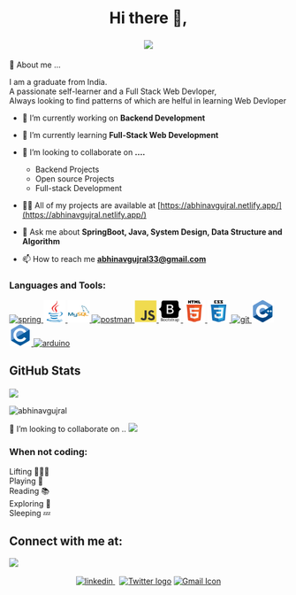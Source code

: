 <h1 align="center">Hi there 👋, </h1>
<h3 align="center"><img src="https://readme-typing-svg.herokuapp.com?font=Architects+Daughter&amp;color=FFFFFF&amp;size=35&amp;lines=Hey!+It's+Abhinav+Gujral!;Backend+Developer...;" style="max-width: 100%;"></h3>




 💬 About me ...<br>
 
 I am a graduate from India.<br>
A passionate self-learner  and a Full Stack Web Devloper,<br>
Always looking to find patterns of which are helful in learning Web Devloper
 


<!-- <p align="left"> <a href="https://github.com/ryo-ma/github-profile-trophy"><img src="https://github-profile-trophy.vercel.app/?username=abhinavgujral" alt="abhinavgujral" /></a> </p> -->

- 🔭 I’m currently working on **Backend Development**

- 🌱 I’m currently learning **Full-Stack Web Development**

- 👯 I’m looking to collaborate on **....**
  <ul>
  <li>Backend Projects</li>
  <li>Open source Projects</li>
  <li>Full-stack Development</li>
  
</ul>

- 👨‍💻 All of my projects are available at [https://abhinavgujral.netlify.app/](https://abhinavgujral.netlify.app/)

- 💬 Ask me about **SpringBoot, Java, System Design, Data Structure and Algorithm**

- 📫 How to reach me **abhinavgujral33@gmail.com**


<p align="left">
</p>

<h3 align="left">Languages and Tools:</h3>


<div dir="auto">  
 <a href="https://spring.io/" target="_blank" rel="noreferrer"> <img src="https://www.vectorlogo.zone/logos/springio/springio-icon.svg" alt="spring" width="40" height="40"/> </a> <a href="https://www.java.com" target="_blank" rel="noreferrer"> <img src="https://raw.githubusercontent.com/devicons/devicon/master/icons/java/java-original.svg" alt="java" width="40" height="40"/> </a>    <a href="https://www.mysql.com/" target="_blank" rel="noreferrer"> <img src="https://raw.githubusercontent.com/devicons/devicon/master/icons/mysql/mysql-original-wordmark.svg" alt="mysql" width="40" height="40"/> </a> <a href="https://postman.com" target="_blank" rel="noreferrer"> <img src="https://www.vectorlogo.zone/logos/getpostman/getpostman-icon.svg" alt="postman" width="40" height="40"/> </a>
<a href="https://developer.mozilla.org/en-US/docs/Web/JavaScript" target="_blank" rel="noreferrer"> <img src="https://raw.githubusercontent.com/devicons/devicon/master/icons/javascript/javascript-original.svg" alt="javascript" width="40" height="40"/> </a> <a href="https://getbootstrap.com" target="_blank" rel="noreferrer"> <img src="https://raw.githubusercontent.com/devicons/devicon/master/icons/bootstrap/bootstrap-plain-wordmark.svg" alt="bootstrap" width="40" height="40"/> </a> <a href="https://www.w3.org/html/" target="_blank" rel="noreferrer"> <img src="https://raw.githubusercontent.com/devicons/devicon/master/icons/html5/html5-original-wordmark.svg" alt="html5" width="40" height="40"/> </a> <a href="https://www.w3schools.com/css/" target="_blank" rel="noreferrer"> <img src="https://raw.githubusercontent.com/devicons/devicon/master/icons/css3/css3-original-wordmark.svg" alt="css3" width="40" height="40"/> </a> <a href="https://git-scm.com/" target="_blank" rel="noreferrer"> <img src="https://www.vectorlogo.zone/logos/git-scm/git-scm-icon.svg" alt="git" width="40" height="40"/> </a> <a href="https://www.w3schools.com/cpp/" target="_blank" rel="noreferrer"> <img src="https://raw.githubusercontent.com/devicons/devicon/master/icons/cplusplus/cplusplus-original.svg" alt="cplusplus" width="40" height="40"/> </a> <a href="https://www.cprogramming.com/" target="_blank" rel="noreferrer"> <img src="https://raw.githubusercontent.com/devicons/devicon/master/icons/c/c-original.svg" alt="c" width="40" height="40"/> </a> <a href="https://www.arduino.cc/" target="_blank" rel="noreferrer"> <img src="https://cdn.worldvectorlogo.com/logos/arduino-1.svg" alt="arduino" width="40" height="40"/> </a> 
 
 </div>


<h2>GitHub Stats</h2>

<p float="left" margin:"2%;" > 

<img align="center" src="https://github-readme-stats.vercel.app/api/top-langs/?username=abhinavgujral&layout=compact&theme=algolia">
</p>

<p><img align="center" src="https://github-readme-streak-stats.herokuapp.com/?user=abhinavgujral&layout=compact&theme=algolia" alt="abhinavgujral" /></p>










































 

</ul>
👯 I’m looking to collaborate on ..



<!--
**abhinavgujral/abhinavgujral** is a ✨ _special_ ✨ repository because its `README.md` (this file) appears on your GitHub profile.

Here are some ideas to get you started:

- 🔭 I’m currently working on ...
- 🌱 I’m currently learning ...
- 👯 I’m looking to collaborate on ...
- 🤔 I’m looking for help with ...
- 💬 Ask me about ...
- 📫 How to reach me: ...
- 😄 Pronouns: ...
- ⚡ Fun fact: ...
-->













<!-- <img src="https://cam.githubusercontent.com/andreasbm/readme/master/assets/lines/colored.png"> -->


<!-- <img src="https://github-readme-streak-stats.herokuapp.com/?user=abhinavgujral&theme=tokyonight"> -->
<!-- <img src="https://github-readme-stats.vercel.app/api/top-langs/?username=abhinavgujral&theme=xcode&hide_langs_below=1"> -->
<!-- <img src="https://activity-graph.herokuapp.com/graph?username=abhinavgujral&theme=xcode"> -->
<!-- <img src="https://github-readme-stats.vercel.app/api?username=abhinavgujral&&show_icons=true&title_color=ffffff&icon_color=bb2acf&text_color=daf7dc&bg_color=151515"> -->
<img src="https://github-profile-trophy.vercel.app/?username=abhinavgujral&theme=monokai&row=1&column=4">
<h3>When not coding:</h3>
Lifting 🏋🏻‍♂️<br>
Playing 	&#127925;<br>
Reading 📚<br>
Exploring 🥾<br>
Sleeping 💤<br>

<h2>Connect with me at:</h2><img src="https://raw.githubusercontent.com/ShahriarShafin/ShahriarShafin/main/Assets/handshake.gif" width="100px" style="max-width: 100%;"><br>
<p align="center" dir="auto">

<a href="https://www.linkedin.com/in/abhinavgujral/" rel="nofollow">
<img src="https://camo.githubusercontent.com/5e3d78e5310a41c0667e07077cf93596229de398b154b83885dc068874ed5365/68747470733a2f2f696d672e736869656c64732e696f2f62616467652f6c696e6b6564696e2d2532333145373742352e7376673f267374796c653d666f722d7468652d6261646765266c6f676f3d6c696e6b6564696e266c6f676f436f6c6f723d7768697465" alt="linkedin" data-canonical-src="https://img.shields.io/badge/linkedin-%231E77B5.svg?&amp;style=for-the-badge&amp;logo=linkedin&amp;logoColor=white" style="max-width: 100%;">
</a> &nbsp; 
<a href="https://twitter.com/abhinav_gujral?t=5_RVZm3yH_ut_3XMkiq08Q&s=09" rel="nofollow"><img src="https://camo.githubusercontent.com/5d03c86f6a75f7cbe80d135d9162fbf6dc46a31253cf30a8e9bb8279b4d574d3/68747470733a2f2f696d672e736869656c64732e696f2f62616467652f547769747465722d3144413146323f7374796c653d666f722d7468652d6261646765266c6f676f3d74776974746572266c6f676f436f6c6f723d7768697465" alt="Twitter logo" data-canonical-src="https://img.shields.io/badge/Twitter-1DA1F2?style=for-the-badge&amp;logo=twitter&amp;logoColor=white" style="max-width: 100%;"></a>
<a href="mailto:abhinavgujral33@gmail.com" title="Write me an email" rel="nofollow"><img src="https://camo.githubusercontent.com/571384769c09e0c66b45e39b5be70f68f552db3e2b2311bc2064f0d4a9f5983b/68747470733a2f2f696d672e736869656c64732e696f2f62616467652f476d61696c2d4431343833363f7374796c653d666f722d7468652d6261646765266c6f676f3d676d61696c266c6f676f436f6c6f723d7768697465" alt="Gmail Icon" data-canonical-src="https://img.shields.io/badge/Gmail-D14836?style=for-the-badge&amp;logo=gmail&amp;logoColor=white" style="max-width: 100%;"></a>

</p>

